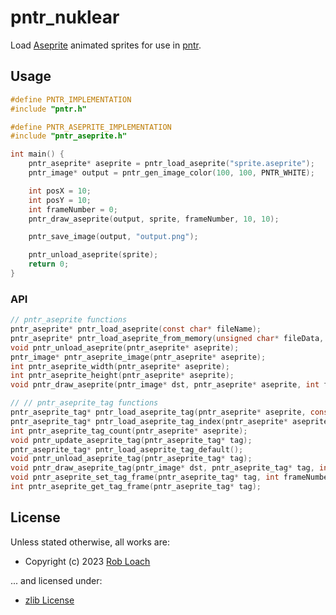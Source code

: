 # pntr_nuklear

Load [Aseprite](https://www.aseprite.org/) animated sprites for use in [pntr](https://github.com/robloach/pntr).

## Usage

``` c
#define PNTR_IMPLEMENTATION
#include "pntr.h"

#define PNTR_ASEPRITE_IMPLEMENTATION
#include "pntr_aseprite.h"

int main() {
    pntr_aseprite* aseprite = pntr_load_aseprite("sprite.aseprite");
    pntr_image* output = pntr_gen_image_color(100, 100, PNTR_WHITE);

    int posX = 10;
    int posY = 10;
    int frameNumber = 0;
    pntr_draw_aseprite(output, sprite, frameNumber, 10, 10);

    pntr_save_image(output, "output.png");

    pntr_unload_aseprite(sprite);
    return 0;
}
```

### API

``` c
// pntr_aseprite functions
pntr_aseprite* pntr_load_aseprite(const char* fileName);
pntr_aseprite* pntr_load_aseprite_from_memory(unsigned char* fileData, unsigned int size);
void pntr_unload_aseprite(pntr_aseprite* aseprite);
pntr_image* pntr_aseprite_image(pntr_aseprite* aseprite);
int pntr_aseprite_width(pntr_aseprite* aseprite);
int pntr_aseprite_height(pntr_aseprite* aseprite);
void pntr_draw_aseprite(pntr_image* dst, pntr_aseprite* aseprite, int frame, int posX, int posY);

// // pntr_aseprite_tag functions
pntr_aseprite_tag* pntr_load_aseprite_tag(pntr_aseprite* aseprite, const char* name);
pntr_aseprite_tag* pntr_load_aseprite_tag_index(pntr_aseprite* aseprite, int index);
int pntr_aseprite_tag_count(pntr_aseprite* aseprite);
void pntr_update_aseprite_tag(pntr_aseprite_tag* tag);
pntr_aseprite_tag* pntr_load_aseprite_tag_default();
void pntr_unload_aseprite_tag(pntr_aseprite_tag* tag);
void pntr_draw_aseprite_tag(pntr_image* dst, pntr_aseprite_tag* tag, int posX, int posY);
void pntr_aseprite_set_tag_frame(pntr_aseprite_tag* tag, int frameNumber);
int pntr_aseprite_get_tag_frame(pntr_aseprite_tag* tag);
```

## License

Unless stated otherwise, all works are:

- Copyright (c) 2023 [Rob Loach](https://robloach.net)

... and licensed under:

- [zlib License](LICENSE)
